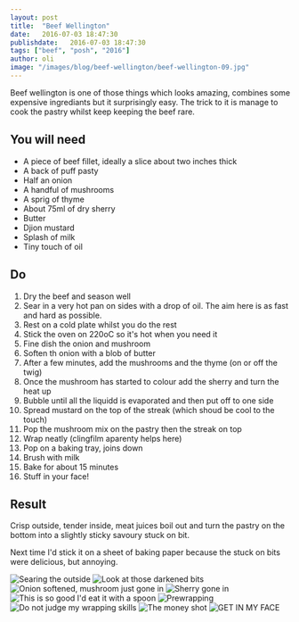 ```yaml
---
layout: post
title:  "Beef Wellington"
date:   2016-07-03 18:47:30
publishdate:   2016-07-03 18:47:30
tags: ["beef", "posh", "2016"]
author: oli
image: "/images/blog/beef-wellington/beef-wellington-09.jpg"
---
```


Beef wellington is one of those things which looks amazing, combines some expensive ingrediants but it surprisingly easy.  The trick to it is manage to cook the pastry whilst keep keeping the beef rare.  

## You will need

* A piece of beef fillet, ideally a slice about two inches thick
* A back of puff pasty
* Half an onion
* A handful of mushrooms
* A sprig of thyme
* About 75ml of dry sherry
* Butter
* Djion mustard
* Splash of milk
* Tiny touch of oil



## Do

1. Dry the beef and season well
2. Sear in a very hot pan on sides with a drop of oil.  The aim here is as fast and hard as possible.
3. Rest on a cold plate whilst you do the rest
4. Stick the oven on 220oC so it's hot when you need it
5. Fine dish the onion and mushroom
6. Soften th onion with a blob of butter
7. After a few minutes, add the mushrooms and the thyme (on or off the twig)
8. Once the mushroom has started to colour add the sherry and turn the heat up
9. Bubble until all the liquidd is evaporated and then put off to one side
10. Spread mustard on the top of the streak (which shoud be cool to the touch) 
11. Pop the mushroom mix on the pastry then the streak on top
12. Wrap neatly (clingfilm aparenty helps here)
13. Pop on a baking tray, joins down
14. Brush with milk
15. Bake for about 15 minutes
16. Stuff in your face!


## Result

Crisp outside, tender inside, meat juices boil out and turn the pastry on the bottom into a slightly sticky savoury stuck on bit.

Next time I'd stick it on a sheet of baking paper because the stuck on bits were delicious, but annoying.

![Searing the outside](/images/blog/beef-wellington/beef-wellington-01.jpg)
![Look at those darkened bits](/images/blog/beef-wellington/beef-wellington-02.jpg)
![Onion softened, mushroom just gone in](/images/blog/beef-wellington/beef-wellington-03.jpg)
![Sherry gone in](/images/blog/beef-wellington/beef-wellington-04.jpg)
![This is so good I'd eat it with a spoon](/images/blog/beef-wellington/beef-wellington-05.jpg)
![Prewrapping](/images/blog/beef-wellington/beef-wellington-06.jpg)
![Do not judge my wrapping skills](/images/blog/beef-wellington/beef-wellington-07.jpg)
![The money shot](/images/blog/beef-wellington/beef-wellington-08.jpg)
![GET IN MY FACE](/images/blog/beef-wellington/beef-wellington-09.jpg)
